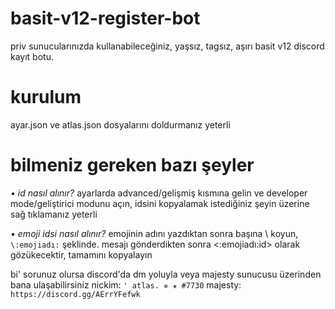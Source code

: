 # basit-v12-register-bot
 priv sunucularınızda kullanabileceğiniz, yaşsız, tagsız, aşırı basit v12 discord kayıt botu.
 
# kurulum
ayar.json ve atlas.json dosyalarını doldurmanız yeterli

# bilmeniz gereken bazı şeyler
*• id nasıl alınır?*
ayarlarda advanced/gelişmiş kısmına gelin ve developer mode/geliştirici modunu açın, idsini kopyalamak istediğiniz şeyin üzerine sağ tıklamanız yeterli

*• emoji idsi nasıl alınır?*
emojinin adını yazdıktan sonra başına \ koyun, `\:emojiadı:` şeklinde. mesajı gönderdikten sonra <:emojiadı:id> olarak gözükecektir, tamamını kopyalayın


bi' sorunuz olursa discord'da dm yoluyla veya majesty sunucusu üzerinden bana ulaşabilirsiniz
nickim: `' atlas. ✵ ✬ #7730`
majesty: `https://discord.gg/AErrYFefwk`
